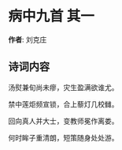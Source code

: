 # 病中九首  其一

**作者**: 刘克庄

## 诗词内容

汤熨兼旬尚未瘳，灾生盈满欲谁尤。

禁中莲炬频宣锁，合上藜灯几校雠。

回向真人并大士，变教师冕作离娄。

何时眸子重清朗，短策随身处处游。

